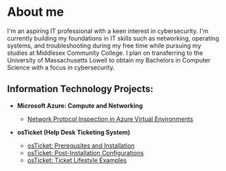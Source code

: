 # About me

I'm an aspiring IT professional with a keen interest in cybersecurity. I'm currently building my foundations in IT skills such as networking, operating systems, and troubleshooting during my free time while pursuing my studies at Middlesex Community College. I plan on transferring to the University of Massachusetts Lowell to obtain my Bachelors in Computer Science with a focus in cybersecurity.

<h2> Information Technology Projects: </h2>

- <b>Microsoft Azure: Compute and Networking</b>
  - [Network Protocol Inspection in Azure Virtual Environments](https://github.com/KimleeHeng/azure-network-protocols)
 
- <b>osTicket (Help Desk Ticketing System)</b>
  - [osTicket: Prerequsites and Installation](https://github.com/KimleeHeng/azure-network-protocols)
  - [osTicket: Post-Installation Configurations](https://github.com/KimleeHeng/azure-network-protocols)
  - [osTicket: Ticket Lifestyle Examples](https://github.com/KimleeHeng/azure-network-protocols)


<!--- <b>Microsoft Azure: Active Directory </b>
  - [Configuring Active Directory within Azure Virtual Environments](https://github.com)
- <b>osTicket</b>
  - [osTicket: Prerequisites and Installation](https://github.com)
  - [osTicket: Post-Installation Configuration](https://github.com)
  - [osTicket: Ticket Lifecycle Examples](https://github.com)
<!--
**KimleeHeng/KimleeHeng** is a ✨ _special_ ✨ repository because its `README.md` (this file) appears on your GitHub profile.

Here are some ideas to get you started:

- 🔭 I’m currently working on ...
- 🌱 I’m currently learning ...
- 👯 I’m looking to collaborate on ...
- 🤔 I’m looking for help with ...
- 💬 Ask me about ...
- 📫 How to reach me: ...
- 😄 Pronouns: ...
- ⚡ Fun fact: ...
-->
